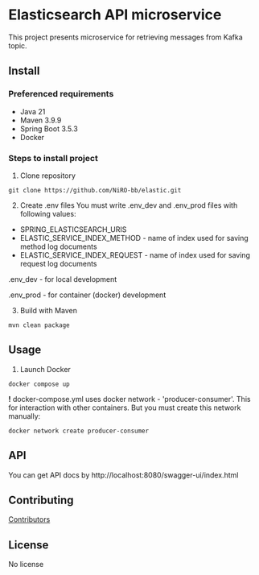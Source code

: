 # Elasticsearch API microservice
This project presents microservice for retrieving messages from Kafka topic.

## Install
### Preferenced requirements
* Java 21
* Maven 3.9.9
* Spring Boot 3.5.3
* Docker

### Steps to install project
1. Clone repository
```shell
git clone https://github.com/NiRO-bb/elastic.git
```

2. Create .env files
   You must write .env_dev and .env_prod files with following values:
* SPRING_ELASTICSEARCH_URIS
* ELASTIC_SERVICE_INDEX_METHOD - name of index used for saving method log documents
* ELASTIC_SERVICE_INDEX_REQUEST - name of index used for saving request log documents

<p>.env_dev - for local development </p>
<p>.env_prod - for container (docker) development</p>

3. Build with Maven
```shell
mvn clean package
```

## Usage
1. Launch Docker
```shell
docker compose up
```
<b>!</b> docker-compose.yml uses docker network - 'producer-consumer'.
This for interaction with other containers. But you must create this network manually:
```shell
docker network create producer-consumer
```

## API
You can get API docs by http://localhost:8080/swagger-ui/index.html

## Contributing
<a href="https://github.com/NiRO-bb/audit-listener/graphs/contributors/">Contributors</a>

## License
No license 